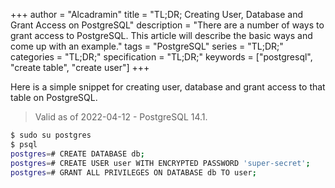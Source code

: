 +++
author = "Alcadramin"
title = "TL;DR; Creating User, Database and Grant Access on PostgreSQL"
description = "There are a number of ways to grant access to PostgreSQL. This article will describe the basic ways and come up with an example."
tags = "PostgreSQL"
series = "TL;DR;"
categories = "TL;DR;"
specification = "TL;DR;"
keywords = ["postgresql", "create table", "create user"]
+++

Here is a simple snippet for creating user, database and grant access to that table on PostgreSQL.

> Valid as of 2022-04-12 - PostgreSQL 14.1.

```bash
$ sudo su postgres
$ psql
postgres=# CREATE DATABASE db;
postgres=# CREATE USER user WITH ENCRYPTED PASSWORD 'super-secret';
postgres=# GRANT ALL PRIVILEGES ON DATABASE db TO user;
```
